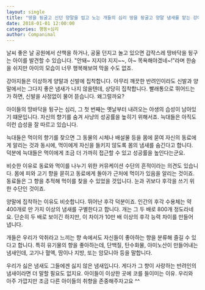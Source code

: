 ```yaml
---
layout: single
title: "땅을 뒹굴고 신던 양말을 씹고 노는 개들의 심리 땅을 뒹굴고 양말 냄새를 맡는 강아지"
date: 2018-01-01 12:00:00
categories: 행동+심리
author: Companimal
---
```


날씨 좋은 날 공원에서 산책을 하거나, 공울 던지고 놀고 있으면 갑작스레 땅바닥을 뒹구는 아이를 발견할 수 있습니다. "안돼~ 지지야 지지~~, 아~ 목욕해야겠네~!"라며 한숨을 쉬지만 아이의 모습이 너무 행복해보여 막을 수도 없죠.

강아지들은 이상하게 양말과 신발에 집착합니다. 아무리 깨끗한 반려인이라도 신발과 양말에서는 그다지 좋은 냄새가 나지 않을텐데, 상당히 집착합니다. 빨래통으로 뛰어드는가 하면, 신발을 사정없이 물어 뜯습니다. 왜그럴까요?

아이들의 땅바닥을 뒹구는 심리, 그 첫 번째는 옛날부터 내려오는 야생의 습성이 남아있기 떄문입니다. 자신의 향기를 숨겨 사냥의 성공률을 높히기 위해서죠. 늑대들은 아직도 이런 습성을 잘 따르고 있습니다.

늑대들은 먹이의 향기를 찾으면 그 동물의 시체나 배설물 등을 몸에 묻여 자신의 동료에게 알리는 것과 동시에, 먹이에게 자신을 들키지 않도록 몸의 냄새를 숨긴다고 합니다. 덕분에 늑대들은 먹이에게 조금 더 가까히 접근할 수 있고 성공률을 높인다는군요.

비슷한 이유로 동료와 먹이를 나누기 위한 커뮤케이션 수단의 흔적이라는 의견도 있습니다. 몸에 피와 고기 향을 묻히고 동료에게 돌아가 근처에 먹이가 있음을 알리는 것이죠. 동료들은 그 향을 추적해 먹이를 찾을 수 있었을 것입니다. 눈과 귀보다 후각을 쓰기 위한 수단인 것이죠.

양말에 집착하는 이유도 비슷합니다. 뛰어난 후각 덕분이죠. 인간의 후각 수용체는 약 400개로 만 가지 이상의 냄새를 구별한다고 합니다. 개는 그 두 배로 800개 정도라네요. 단순히 두 배로 보이긴 하지만, 이 차이가 10만 배 이상의 후각 능력 차이를 만들어 냅니다.

개들은 우리가 악취라고 느끼는 향 속에서도 자신들이 좋아하는 향을 분류해 즐길 수 있다고 합니다. 특히 유기물의 향을 좋아하는데, 단백질, 탄수화물, 아미노산이 만들어내는 냄새인데, 고기나 혈액, 땀이나 지방, 또는 암모니아 등을 말합니다.

우리가 싫은 냄새도 그들에겐 싫지 않은 냄새입니다. 게다가 그 향이 사랑하는 반려인의 냄새이라면 더 말할 필요도 없지요. 아이들이 이상한 곳에 코를 들이미는 이유. 우리와 아주 가깝지만 조금 다른 아이들의 취향을 존중해주자고요 ^^
